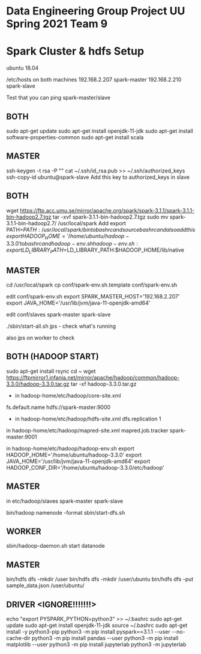# Data Engineering Group Project UU Spring 2021 Team 9

# Spark Cluster & hdfs Setup 
ubuntu 18.04

/etc/hosts on both machines
192.168.2.207 spark-master
192.168.2.210 spark-slave

Test that you can ping spark-master/slave

## BOTH
sudo apt-get update
sudo apt-get install openjdk-11-jdk
sudo apt-get install software-properties-common
sudo apt-get install scala

## MASTER
ssh-keygen -t rsa -P ""
cat ~/.ssh/id_rsa.pub >> ~/.ssh/authorized_keys
ssh-copy-id ubuntu@spark-slave
Add this key to authorized_keys in slave

## BOTH
wget https://ftp.acc.umu.se/mirror/apache.org/spark/spark-3.1.1/spark-3.1.1-bin-hadoop2.7.tgz
tar -xvf spark-3.1.1-bin-hadoop2.7.tgz
sudo mv spark-3.1.1-bin-hadoop2.7/ /usr/local/spark
Add export PATH=$PATH:/usr/local/spark/bin to bashrc and source bashrc
and also add this export HADOOP_HOME='/home/ubuntu/hadoop-3.3.0' to bashrc and hadoop-env.sh
hadoop-env.sh: export LD_LIBRARY_PATH=$LD_LIBRARY_PATH:$HADOOP_HOME/lib/native

## MASTER
cd /usr/local/spark
cp conf/spark-env.sh.template conf/spark-env.sh

edit conf/spark-env.sh
export SPARK_MASTER_HOST='192.168.2.207'
export JAVA_HOME='/usr/lib/jvm/java-11-openjdk-amd64'

edit conf/slaves
spark-master
spark-slave

./sbin/start-all.sh
jps - check what's running

also jps on worker to check
## BOTH (HADOOP START)
sudo apt-get install rsync
cd ~
wget https://ftpmirror1.infania.net/mirror/apache/hadoop/common/hadoop-3.3.0/hadoop-3.3.0.tar.gz
tar -xf hadoop-3.3.0.tar.gz

* in hadoop-home/etc/hadoop/core-site.xml
<configuration>
        <property>
                <name>fs.default.name</name>
                <value>hdfs://spark-master:9000</value>
        </property>
</configuration>

* in hadoop-home/etc/hadoop/hdfs-site.xml
     <property>
         <name>dfs.replication</name>
         <value>1</value>
     </property>

in hadoop-home/etc/hadoop/mapred-site.xml
<configuration>
     <property>
         <name>mapred.job.tracker</name>
         <value>spark-master:9001</value>
     </property>
</configuration>

in hadoop-home/etc/hadoop/hadoop-env.sh
export HADOOP_HOME='/home/ubuntu/hadoop-3.3.0'
export JAVA_HOME='/usr/lib/jvm/java-11-openjdk-amd64'
export HADOOP_CONF_DIR='/home/ubuntu/hadoop-3.3.0/etc/hadoop'
## MASTER
in etc/hadoop/slaves
spark-master
spark-slave


bin/hadoop namenode -format
sbin/start-dfs.sh
## WORKER
sbin/hadoop-daemon.sh start datanode
## MASTER
bin/hdfs dfs -mkdir /user
bin/hdfs dfs -mkdir /user/ubuntu
bin/hdfs dfs -put sample_data.json /user/ubuntu/

## DRIVER <IGNORE!!!!!!!>
echo "export PYSPARK_PYTHON=python3" >> ~/.bashrc
sudo apt-get update
sudo apt-get install openjdk-11-jdk
source ~/.bashrc
sudo apt-get install -y python3-pip
python3 -m pip install pyspark==3.1.1 --user --no-cache-dir
python3 -m pip install pandas --user
python3 -m pip install matplotlib --user
python3 -m pip install jupyterlab
python3 -m jupyterlab
